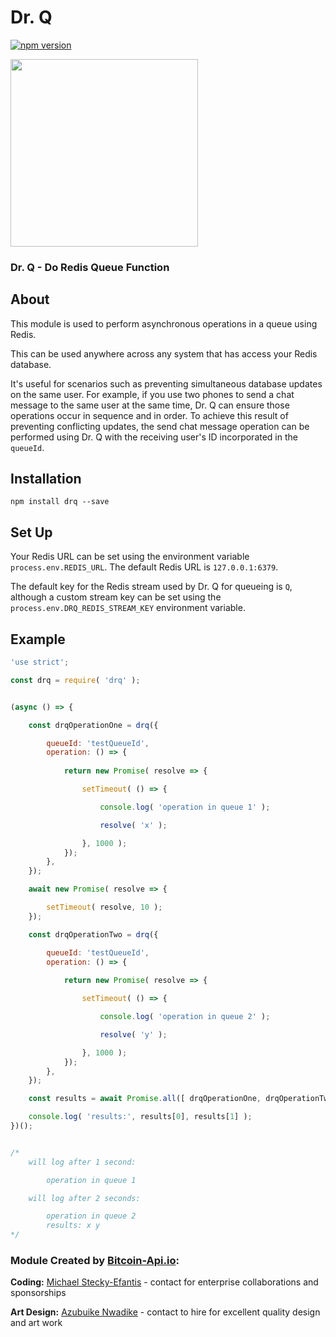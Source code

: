 # Dr. Q

[![npm version](https://badge.fury.io/js/drq.svg)](https://badge.fury.io/js/drq)

<img
    src="https://bitcoin-api.s3.amazonaws.com/images/visual_art/azubuike-drq.png"
    width="300"
/>

### Dr. Q - Do Redis Queue Function


## About

This module is used to perform asynchronous operations in a queue using Redis.

This can be used anywhere across any system that has access your Redis database.

It's useful for scenarios such as preventing simultaneous database updates on the same user. For example, if you use two phones to send a chat message to the same user at the same time, Dr. Q can ensure those operations occur in sequence and in order. To achieve this result of preventing conflicting updates, the send chat message operation can be performed using Dr. Q with the receiving user's ID incorporated in the `queueId`.


## Installation
```
npm install drq --save
```

## Set Up
Your Redis URL can be set using the environment variable `process.env.REDIS_URL`. The default Redis URL is `127.0.0.1:6379`.

The default key for the Redis stream used by Dr. Q for queueing is `Q`, although a custom stream key can be set using the `process.env.DRQ_REDIS_STREAM_KEY` environment variable.


## Example

```.js
'use strict';

const drq = require( 'drq' );


(async () => {

    const drqOperationOne = drq({

        queueId: 'testQueueId',
        operation: () => {
            
            return new Promise( resolve => {

                setTimeout( () => {

                    console.log( 'operation in queue 1' );

                    resolve( 'x' );

                }, 1000 );
            });
        },
    });

    await new Promise( resolve => {

        setTimeout( resolve, 10 );
    });

    const drqOperationTwo = drq({

        queueId: 'testQueueId',
        operation: () => {
            
            return new Promise( resolve => {

                setTimeout( () => {

                    console.log( 'operation in queue 2' );

                    resolve( 'y' );

                }, 1000 );
            });
        },
    });

    const results = await Promise.all([ drqOperationOne, drqOperationTwo ]);

    console.log( 'results:', results[0], results[1] );
})();


/*
    will log after 1 second:

        operation in queue 1

    will log after 2 seconds:

        operation in queue 2
        results: x y
*/
```


### Module Created by [Bitcoin-Api.io](https://bitcoin-api.io):

**Coding:** [Michael Stecky-Efantis](https://www.linkedin.com/in/michael-se) - contact for enterprise collaborations and sponsorships

**Art Design:** [Azubuike Nwadike](https://www.facebook.com/xbilldn) - contact to hire for excellent quality design and art work
